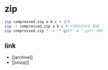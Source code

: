 # zip

```sh
zip compressed.zip a b c # 압축
zip -r compressed.zip a b c # 디렉토리까지 압축
zip compressed.zip * -x '*.git*' # *.git* 제외
```

## link
- [[archive]]
- [[unzip]]
